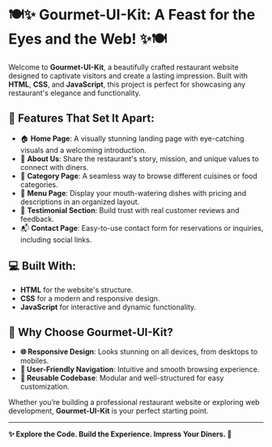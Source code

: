 # 🍽️✨ Gourmet-UI-Kit: A Feast for the Eyes and the Web! ✨🍽️

Welcome to **Gourmet-UI-Kit**, a beautifully crafted restaurant website designed to captivate visitors and create a lasting impression. Built with **HTML**, **CSS**, and **JavaScript**, this project is perfect for showcasing any restaurant's elegance and functionality.

## 🌟 Features That Set It Apart:
- 🏠 **Home Page**: A visually stunning landing page with eye-catching visuals and a welcoming introduction.
- 📖 **About Us**: Share the restaurant's story, mission, and unique values to connect with diners.
- 📂 **Category Page**: A seamless way to browse different cuisines or food categories.
- 🍴 **Menu Page**: Display your mouth-watering dishes with pricing and descriptions in an organized layout.
- 🌟 **Testimonial Section**: Build trust with real customer reviews and feedback.
- 📬 **Contact Page**: Easy-to-use contact form for reservations or inquiries, including social links.

## 💻 Built With:
- **HTML** for the website's structure.
- **CSS** for a modern and responsive design.
- **JavaScript** for interactive and dynamic functionality.

## 🎯 Why Choose Gourmet-UI-Kit?
- **🌐 Responsive Design**: Looks stunning on all devices, from desktops to mobiles.
- **🧭 User-Friendly Navigation**: Intuitive and smooth browsing experience.
- **🔄 Reusable Codebase**: Modular and well-structured for easy customization.

Whether you’re building a professional restaurant website or exploring web development, **Gourmet-UI-Kit** is your perfect starting point.

---

**✨ Explore the Code. Build the Experience. Impress Your Diners. 🍴**
